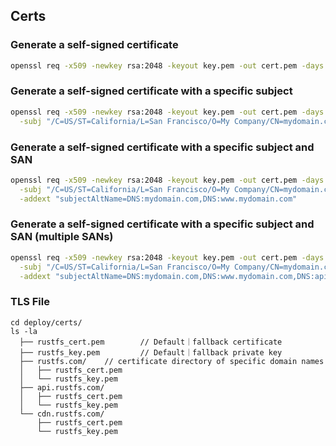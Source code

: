 ## Certs

### Generate a self-signed certificate

```bash
openssl req -x509 -newkey rsa:2048 -keyout key.pem -out cert.pem -days 365 -nodes
```

### Generate a self-signed certificate with a specific subject

```bash
openssl req -x509 -newkey rsa:2048 -keyout key.pem -out cert.pem -days 365 -nodes \
  -subj "/C=US/ST=California/L=San Francisco/O=My Company/CN=mydomain.com"
```

### Generate a self-signed certificate with a specific subject and SAN

```bash
openssl req -x509 -newkey rsa:2048 -keyout key.pem -out cert.pem -days 365 -nodes \
  -subj "/C=US/ST=California/L=San Francisco/O=My Company/CN=mydomain.com" \
  -addext "subjectAltName=DNS:mydomain.com,DNS:www.mydomain.com"
```

### Generate a self-signed certificate with a specific subject and SAN (multiple SANs)

```bash
openssl req -x509 -newkey rsa:2048 -keyout key.pem -out cert.pem -days 365 -nodes \
  -subj "/C=US/ST=California/L=San Francisco/O=My Company/CN=mydomain.com" \
  -addext "subjectAltName=DNS:mydomain.com,DNS:www.mydomain.com,DNS:api.mydomain.com"
```

### TLS File

```text
cd deploy/certs/ 
ls -la
  ├── rustfs_cert.pem        // Default｜fallback certificate
  ├── rustfs_key.pem         // Default｜fallback private key
  ├── rustfs.com/    // certificate directory of specific domain names
  │   ├── rustfs_cert.pem
  │   └── rustfs_key.pem
  ├── api.rustfs.com/
  │   ├── rustfs_cert.pem
  │   └── rustfs_key.pem
  └── cdn.rustfs.com/
      ├── rustfs_cert.pem
      └── rustfs_key.pem
```